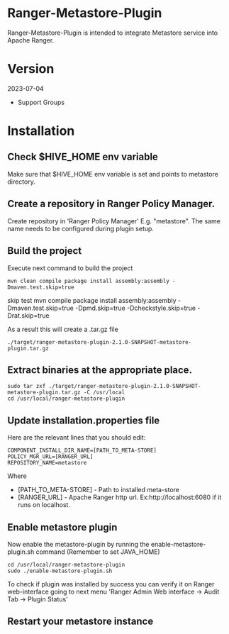 # Ranger-Metastore-Plugin
Ranger-Metastore-Plugin is intended to integrate Metastore service into Apache Ranger.



# Version

2023-07-04 

- Support Groups



# Installation

## Check $HIVE_HOME env variable
Make sure that $HIVE_HOME env variable is set and points to metastore directory.

## Create a repository in Ranger Policy Manager. 
Create repository in 'Ranger Policy Manager' E.g. "metastore". 
The same name needs to be configured during plugin setup.

## Build the project
Execute next command to build the project

~~~~
mvn clean compile package install assembly:assembly -Dmaven.test.skip=true
~~~~

skip test
mvn compile package install assembly:assembly -Dmaven.test.skip=true -Dpmd.skip=true -Dcheckstyle.skip=true -Drat.skip=true

As a result this will create a .tar.gz file 

~~~~
./target/ranger-metastore-plugin-2.1.0-SNAPSHOT-metastore-plugin.tar.gz
~~~~

## Extract binaries at the appropriate place.
~~~~
sudo tar zxf ./target/ranger-metastore-plugin-2.1.0-SNAPSHOT-metastore-plugin.tar.gz -C /usr/local
cd /usr/local/ranger-metastore-plugin
~~~~

## Update installation.properties file
Here are the relevant lines that you should edit:
~~~~
COMPONENT_INSTALL_DIR_NAME=[PATH_TO_META-STORE]
POLICY_MGR_URL=[RANGER_URL]
REPOSITORY_NAME=metastore
~~~~
Where
- [PATH_TO_META-STORE] - Path to installed meta-store 
- [RANGER_URL] - Apache Ranger http url. 
     Ex:http://localhost:6080 if it runs on localhost.  

## Enable metastore plugin
Now enable the metastore-plugin by running the enable-metastore-plugin.sh command (Remember to set JAVA_HOME)

~~~~
cd /usr/local/ranger-metastore-plugin
sudo ./enable-metastore-plugin.sh
~~~~
To check if plugin was installed by success you can verify it on Ranger web-interface going to next menu
'Ranger Admin Web interface -> Audit Tab -> Plugin Status'

## Restart your metastore instance